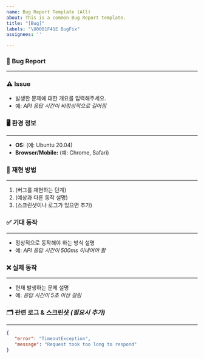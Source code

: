 ```yaml
---
name: Bug Report Template (All)
about: This is a common Bug Report template.
title: "[Bug]"
labels: "\U0001F41E BugFix"
assignees: ''

---
```


### 🐞 Bug Report
---  

### ⚠️ Issue  
- 발생한 문제에 대한 개요를 입력해주세요.  
- 예: *API 응답 시간이 비정상적으로 길어짐*  

### 🖥 환경 정보  
---
- **OS:** (예: Ubuntu 20.04)  
- **Browser/Mobile:** (예: Chrome, Safari)  

### 🔁 재현 방법  
---
1. (버그를 재현하는 단계)  
2. (예상과 다른 동작 설명)  
3. (스크린샷이나 로그가 있으면 추가)  

### ✅ 기대 동작  
---
- 정상적으로 동작해야 하는 방식 설명  
- 예: *API 응답 시간이 500ms 이내여야 함*  

### ❌ 실제 동작  
---
- 현재 발생하는 문제 설명  
- 예: *응답 시간이 5초 이상 걸림*  

### 🗂 관련 로그 & 스크린샷 *(필요시 추가)*  
---
```json
{
   "error": "TimeoutException",
   "message": "Request took too long to respond"
}
